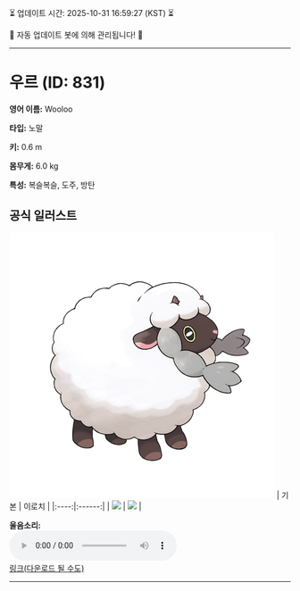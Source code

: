 
⏳ 업데이트 시간: 2025-10-31 16:59:27 (KST) ⏳

🤖 자동 업데이트 봇에 의해 관리됩니다! 🤖

---

# 우르 (ID: 831)
**영어 이름:** Wooloo

**타입:** 노말

**키:** 0.6 m

**몸무게:** 6.0 kg

**특성:** 복슬복슬, 도주, 방탄

## 공식 일러스트
![](https://raw.githubusercontent.com/PokeAPI/sprites/master/sprites/pokemon/other/official-artwork/831.png)
| 기본 | 이로치 |
|:----:|:------:|
| <img src="http://play.pokemonshowdown.com/sprites/ani/wooloo.gif" width="200"> | <img src="http://play.pokemonshowdown.com/sprites/ani-shiny/wooloo.gif" width="200"> |

**울음소리:**<br><audio controls src="https://raw.githubusercontent.com/PokeAPI/cries/main/cries/pokemon/latest/831.ogg"></audio><br> [링크(다운로드 될 수도)](https://raw.githubusercontent.com/PokeAPI/cries/main/cries/pokemon/latest/831.ogg)


---
